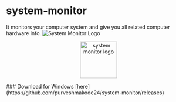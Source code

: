 # system-monitor
It monitors your computer system and give you all related computer hardware info. 
![System Monitor Logo]()
<p align="center"><a href="#" target="_blank" rel="noopener noreferrer"><img width="100" src="/assets/icons/win/icon.ico" alt="system monitor logo"></a></p>
### Download for Windows [here](https://github.com/purveshmakode24/system-monitor/releases)
